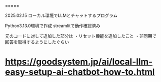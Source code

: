 =====

2025.02.15
ローカル環境でLLMとチャットするプログラム

Python3.13.0環境で作成
streamlitで動作確認済み

元のコードに対して追加した部分は
・リセット機能を追加したこと
・非同期で回答を取得するようにしたぐらい


https://goodsystem.jp/ai/local-llm-easy-setup-ai-chatbot-how-to.html
=====